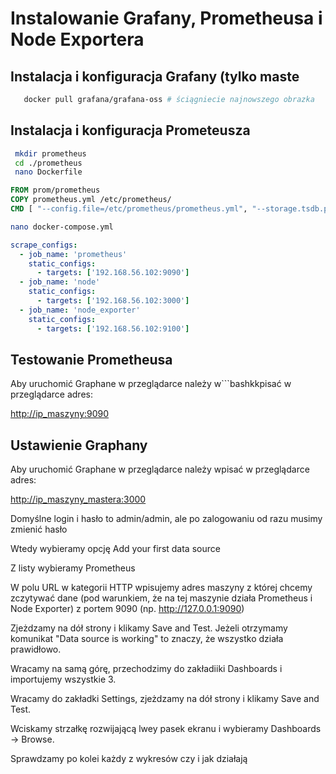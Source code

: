 # Instalowanie Grafany, Prometheusa i Node Exportera

## Instalacja i konfiguracja Grafany (tylko maste

```bash
   docker pull grafana/grafana-oss # ściągniecie najnowszego obrazka
```
## Instalacja i konfiguracja Prometeusza
```bash
 mkdir prometheus
 cd ./prometheus
 nano Dockerfile
```
```Dockerfile
FROM prom/prometheus
COPY prometheus.yml /etc/prometheus/
CMD [ "--config.file=/etc/prometheus/prometheus.yml", "--storage.tsdb.path=/prometheus" ]
```
```bash
nano docker-compose.yml
```
```yaml
scrape_configs:
  - job_name: 'prometheus'
    static_configs:
      - targets: ['192.168.56.102:9090']
  - job_name: 'node'
    static_configs:
      - targets: ['192.168.56.102:3000']
  - job_name: 'node_exporter'
    static_configs:
      - targets: ['192.168.56.102:9100']
```

## Testowanie Prometheusa

Aby uruchomić Graphane w przeglądarce należy w```bashkkpisać w przeglądarce adres:

<http://ip_maszyny:9090>

## Ustawienie Graphany

Aby uruchomić Graphane w przeglądarce należy wpisać w przeglądarce adres:

<http://ip_maszyny_mastera:3000>

Domyślne login i hasło to admin/admin, ale po zalogowaniu od razu musimy zmienić hasło

Wtedy wybieramy opcję Add your first data source

Z listy wybieramy Prometheus

W polu URL w kategorii HTTP wpisujemy adres maszyny z której chcemy zczytywać dane (pod warunkiem, że na tej maszynie działa Prometheus i Node Exporter) z portem 9090 (np. <http://127.0.0.1:9090>)

Zjeżdzamy na dół strony i klikamy Save and Test. Jeżeli otrzymamy komunikat "Data source is working" to znaczy, że wszystko działa prawidłowo.

Wracamy na samą górę, przechodzimy do zakładiiki Dashboards i importujemy wszystkie 3.

Wracamy do zakładki Settings, zjeżdzamy na dół strony i klikamy Save and Test.

Wciskamy strzałkę rozwijającą lwey pasek ekranu i wybieramy Dashboards -> Browse.

Sprawdzamy po kolei każdy z wykresów czy i jak działają
